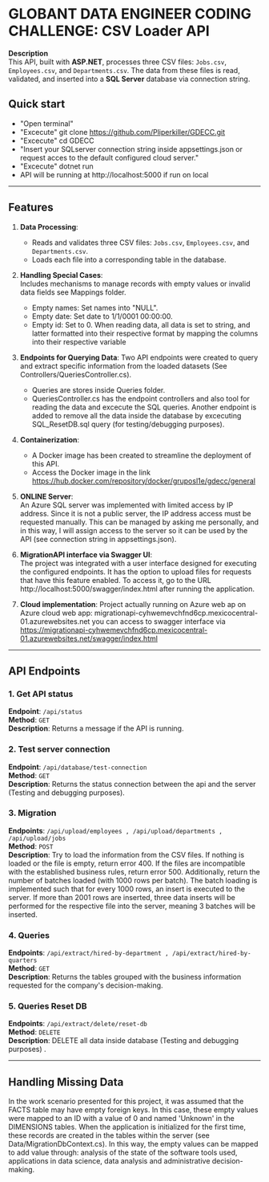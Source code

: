 # GLOBANT DATA ENGINEER CODING CHALLENGE: CSV Loader API  


**Description**  
This API, built with **ASP.NET**, processes three CSV files: `Jobs.csv`, `Employees.csv`, and `Departments.csv`. The data from these files is read, validated, and inserted into a **SQL Server** database via connection string.  

## Quick start
- "Open terminal"
- "Excecute" git clone https://github.com/Pliperkiller/GDECC.git
- "Excecute" cd GDECC
- "Insert your SQLserver connection string inside appsettings.json or request acces to the default configured cloud server."
- "Excecute" dotnet run
- API will be running at http://localhost:5000 if run on local

---
## Features  

1. **Data Processing**:  
   - Reads and validates three CSV files: `Jobs.csv`, `Employees.csv`, and `Departments.csv`.  
   - Loads each file into a corresponding table in the database.  

2. **Handling Special Cases**:  
   Includes mechanisms to manage records with empty values or invalid data fields see Mappings folder.  
   - Empty names: Set names into "NULL".
   - Empty date: Set date to 1/1/0001 00:00:00.
   - Empty id: Set to 0.
  When reading data, all data is set to string, and latter formatted into their respective format by mapping the columns into their respective variable
    
3. **Endpoints for Querying Data**:
  Two API endpoints were created to query and extract specific information from the loaded datasets (See Controllers/QueriesController.cs).  
   - Queries are stores inside Queries folder.
   - QueriesController.cs has the endpoint controllers and also tool for reading the data and excecute the SQL queries.
  Another endpoint is added to remove all the data inside the database by excecuting SQL_ResetDB.sql query (for testing/debugging purposes).

5. **Containerization**:  
   - A Docker image has been created to streamline the deployment of this API.  
   - Access the Docker image in the link https://hub.docker.com/repository/docker/gruposl1e/gdecc/general
  
4. **ONLINE Server**:  
An Azure SQL server was implemented with limited access by IP address. Since it is not a public server, the IP address access must be requested manually. This can be managed by asking me personally, and in this way, I will assign access to the server so it can be used by the API (see connection string in appsettings.json). 

5. **MigrationAPI interface via Swagger UI**:  
The project was integrated with a user interface designed for executing the configured endpoints. It has the option to upload files for requests that have this feature enabled. To access it, go to the URL http://localhost:5000/swagger/index.html after running the application.

6. **Cloud implementation**:
Project actually running on Azure web ap on Azure cloud web app: migrationapi-cyhwemevchfnd6cp.mexicocentral-01.azurewebsites.net
you can access to swagger interface via https://migrationapi-cyhwemevchfnd6cp.mexicocentral-01.azurewebsites.net/swagger/index.html


---

## API Endpoints  

### 1. **Get API status**  
   **Endpoint**: `/api/status`  
   **Method**: `GET`  
   **Description**: Returns a message if the API is running.  

### 2. **Test server connection**  
   **Endpoint**: `/api/database/test-connection`  
   **Method**: `GET`  
   **Description**: Returns the status connection between the api and the server (Testing and debugging purposes).

### 3. **Migration**  
   **Endpoints**: `/api/upload/employees , /api/upload/departments , /api/upload/jobs`  
   **Method**: `POST`  
   **Description**: Try to load the information from the CSV files. If nothing is loaded or the file is empty, return error 400. If the files are incompatible with the established business rules, return error 500. Additionally, return the number of batches loaded (with 1000 rows per batch). The batch loading is implemented such that for every 1000 rows, an insert is executed to the server. If more than 2001 rows are inserted, three data inserts will be performed for the respective file into the server, meaning 3 batches will be inserted. 

### 4. **Queries**  
   **Endpoints**: `/api/extract/hired-by-department , /api/extract/hired-by-quarters`  
   **Method**: `GET`  
   **Description**: Returns the tables grouped with the business information requested for the company's decision-making.

### 5. **Queries Reset DB**  
   **Endpoints**: `/api/extract/delete/reset-db`  
   **Method**: `DELETE`  
   **Description**: DELETE all data inside database (Testing and debugging purposes) .

---

## Handling Missing Data  

In the work scenario presented for this project, it was assumed that the FACTS table may have empty foreign keys. In this case, these empty values were mapped to an ID with a value of 0 and named 'Unknown' in the DIMENSIONS tables. When the application is initialized for the first time, these records are created in the tables within the server (see Data/MigrationDbContext.cs). In this way, the empty values can be mapped to add value through: analysis of the state of the software tools used, applications in data science, data analysis and administrative decision-making.
